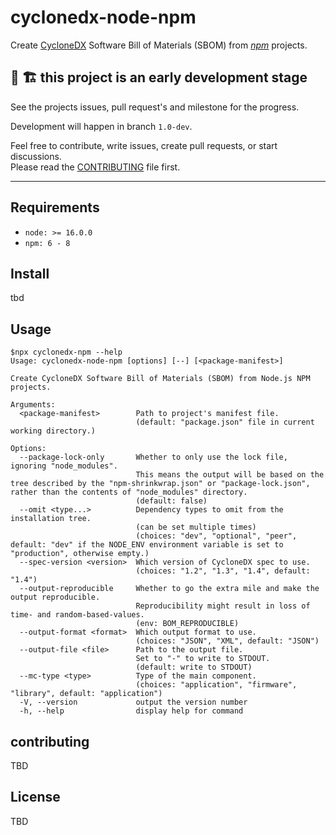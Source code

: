 # cyclonedx-node-npm

Create [CycloneDX] Software Bill of Materials (SBOM) from  _[npm]_ projects.

## 🚧 🏗️ this project is an early development stage

See the projects issues, pull request's and milestone for the progress.

Development will happen in branch `1.0-dev`.

Feel free to contribute, write issues, create pull requests, or start discussions.  
Please read the [CONTRIBUTING](CONTRIBUTING.md) file first.

[CycloneDX]: https://cyclonedx.org/
[npm]: http://www.npmjs.com//


---- 

## Requirements

* `node: >= 16.0.0`
* `npm: 6 - 8`

## Install

tbd 

## Usage

```text
$npx cyclonedx-npm --help
Usage: cyclonedx-node-npm [options] [--] [<package-manifest>]

Create CycloneDX Software Bill of Materials (SBOM) from Node.js NPM projects.

Arguments:
  <package-manifest>        Path to project's manifest file. 
                            (default: "package.json" file in current working directory.)

Options:
  --package-lock-only       Whether to only use the lock file, ignoring "node_modules".
                            This means the output will be based on the tree described by the "npm-shrinkwrap.json" or "package-lock.json", rather than the contents of "node_modules" directory. 
                            (default: false)
  --omit <type...>          Dependency types to omit from the installation tree. 
                            (can be set multiple times)
                            (choices: "dev", "optional", "peer", default: "dev" if the NODE_ENV environment variable is set to "production", otherwise empty.)
  --spec-version <version>  Which version of CycloneDX spec to use. 
                            (choices: "1.2", "1.3", "1.4", default: "1.4")
  --output-reproducible     Whether to go the extra mile and make the output reproducible.
                            Reproducibility might result in loss of time- and random-based-values.
                            (env: BOM_REPRODUCIBLE)
  --output-format <format>  Which output format to use. 
                            (choices: "JSON", "XML", default: "JSON")
  --output-file <file>      Path to the output file. 
                            Set to "-" to write to STDOUT. 
                            (default: write to STDOUT)
  --mc-type <type>          Type of the main component.
                            (choices: "application", "firmware", "library", default: "application")
  -V, --version             output the version number
  -h, --help                display help for command
```

## contributing

TBD

## License 

TBD 
